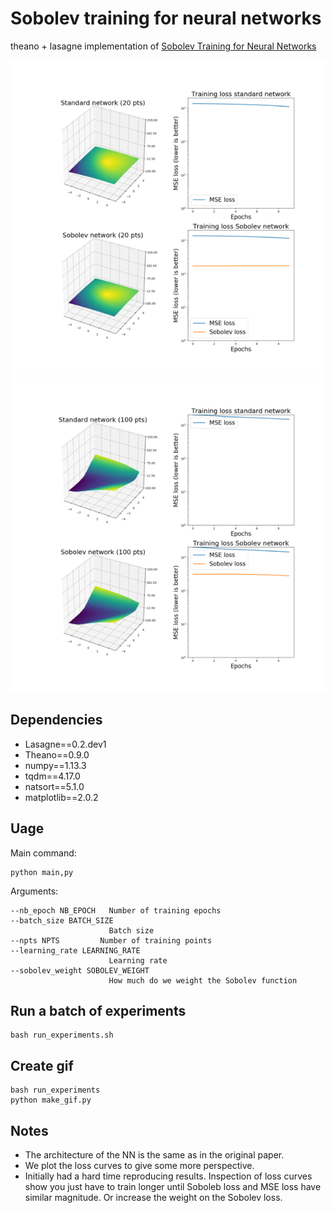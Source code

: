 # Sobolev training for neural networks

theano + lasagne implementation of [Sobolev Training for Neural Networks](https://arxiv.org/abs/1706.04859)

![Sobolev with 20 pts](figures/tang_20pts.gif)
![Sobolev with 100 pts](figures/tang_100pts.gif)


## Dependencies

- Lasagne==0.2.dev1
- Theano==0.9.0
- numpy==1.13.3
- tqdm==4.17.0
- natsort==5.1.0
- matplotlib==2.0.2


## Uage

Main command:

	python main,py

Arguments:


	--nb_epoch NB_EPOCH   Number of training epochs
	--batch_size BATCH_SIZE
	                      Batch size
	--npts NPTS         Number of training points
	--learning_rate LEARNING_RATE
	                      Learning rate
	--sobolev_weight SOBOLEV_WEIGHT
	                      How much do we weight the Sobolev function


## Run a batch of experiments

	bash run_experiments.sh


## Create gif

	bash run_experiments
	python make_gif.py


## Notes

- The architecture of the NN is the same as in the original paper.
- We plot the loss curves to give some more perspective.
- Initially had a hard time reproducing results. Inspection of loss curves show you just have to train longer until Soboleb loss and MSE loss have similar magnitude. Or increase the weight on the Sobolev loss.
